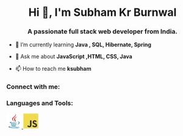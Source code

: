 <h1 align="center">Hi 👋, I'm Subham Kr Burnwal</h1>
<h3 align="center">A passionate full stack web developer from India.</h3>

- 🌱 I’m currently learning **Java , SQL, Hibernate, Spring**

- 💬 Ask me about **JavaScript ,HTML, CSS, Java**

- 📫 How to reach me **ksubham**

<h3 align="left">Connect with me:</h3>
<p align="left">
</p>

<h3 align="left">Languages and Tools:</h3>
<p align="left"> <a href="https://www.java.com" target="_blank" rel="noreferrer"> <img src="https://raw.githubusercontent.com/devicons/devicon/master/icons/java/java-original.svg" alt="java" width="40" height="40"/> </a> <a href="https://developer.mozilla.org/en-US/docs/Web/JavaScript" target="_blank" rel="noreferrer"> <img src="https://raw.githubusercontent.com/devicons/devicon/master/icons/javascript/javascript-original.svg" alt="javascript" width="40" height="40"/> </a> </p>
